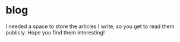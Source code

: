 # blog
I needed a space to store the articles I write, so you get to read them publicly. Hope you find them interesting!
